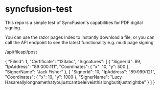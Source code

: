 # syncfusion-test

This repo is a simple test of SyncFusion's capabilities for 
PDF digital signing.

You can use the razor pages Index to instantly download a file, or you can call the API endpoint
to see the latest functionality e.g. multi page signing

/api/fileapi/post

{
    "FileId": 1,
    "Certificate": "123abc",
    "Signatures": [
        {
            "SignerId": 99,
            "IpAddress": "89:000:111",
            "Coordinates": {
                "x": 10,
                "y": 500
            },
            "SignerName": "Jack Fisher"
        },
        {
            "SignerId": 10,
            "IpAddress": "89:999:121",
            "Coordinates": {
                "x": 10,
                "y": 1000
            },
            "SignerName": "Lucy Hasareallylongnamethatyoujustcantbeleiveisthislongbutitjustmightbe"
        }
    ]
}